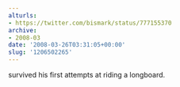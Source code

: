 ```yaml
---
alturls:
- https://twitter.com/bismark/status/777155370
archive:
- 2008-03
date: '2008-03-26T03:31:05+00:00'
slug: '1206502265'
---
```


survived his first attempts at riding a longboard.

